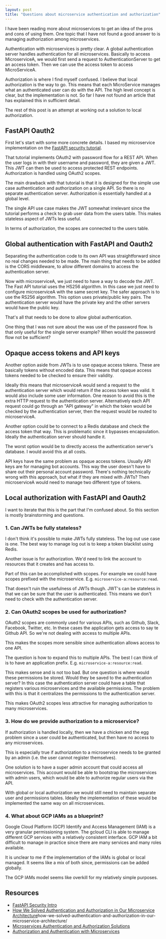 ```yaml
---
layout: post
title: "Questions about microservice authentication and authorization"
---
```


I have been reading more about microservices to get an idea of the pros and cons of using them. One topic that I have not found a good answer to is managing authorization among microservices.

Authentication with microservices is pretty clear. A global authentication server handles authentication for all microservices. Basically to access MicroserviceA, we would first send a request to AuthenticationServer to get an access token. Then we can use the access token to access MicroServiceA.

Authorization is where I find myself confused. I believe that local authorization is the way to go. This means that each MicroService manages what an authenticated user can do with the API. The high level concept is clear, but the implementation is not. So far I have not found an article that has explained this in sufficient detail.

The rest of this post is an attempt at working out a solution to local authorization.

## FastAPI Oauth2

First let's start with some more concrete details. I based my microservice implementation on the [FastAPI security tutorial](https://fastapi.tiangolo.com/tutorial/security/intro/).

That tutorial implements OAuth2 with password flow for a REST API. When the user logs in with their username and password, they are given a JWT. This JWT can then be used to access protected REST endpoints. Authorization is handled using OAuth2 scopes.

The main drawback with that tutorial is that it is designed for the simple use case authentication and authorization on a single API. So there is no separate authentication server. Authorization is essentially handled at a global level.

The single API use case makes the JWT somewhat irrelevant since the tutorial performs a check to grab user data from the users table. This makes stateless aspect of JWTs less useful.

In terms of authorization, the scopes are connected to the users table.

## Global authentication with FastAPI and Oauth2

Separating the authentication code to its own API was straightforward since no real changes needed to be made. The main thing that needs to be added is the CORS middleware, to allow different domains to access the authentication server.

Now with microserviceA, we just need to have a way to decode the JWT. The Fast API tutorial uses the HS256 algorithm. In this case we just need to configure microserviceA with the same secret key. The safer approach is to use the RS256 algorithm. This option uses private/public key pairs. The authentication server would have the private key and the other servers would have the public key.

That's all that needs to be done to allow global authentication.

One thing that I was not sure about the was use of the password flow. Is that only useful for the single server example? When would the password flow not be sufficient?

## Opaque access tokens and API keys

Another option aside from JWTs is to use opaque access tokens. These are basically tokens without encoded data. This means that opaque access tokens needed to be checked to ensure their validity.

Ideally this means that microserviceA would send a request to the authentication server which would return if the access token was valid. It would also include some user information. One reason to avoid this is the extra HTTP request to the authentication server. Alternatively each API request could go through an "API gateway" in which the token would be checked by the authentication server, then the request would be routed to microserviceA.

Another option could be to connect to a Redis database and check the access token that way. This is problematic since it bypasses encapsulation. Ideally the authentication server should handle it.

The worst option would be to directly access the authentication server's database. I would avoid this at all costs.

API keys have the same problem as opaque access tokens. Usually API keys are for managing bot accounts. This way the user doesn't have to share out their personal account password. There's nothing technically wrong with this approach, but what if they are mixed with JWTs? Then microserviceA would need to manage two different type of tokens.

## Local authorization with FastAPI and Oauth2

I want to iterate that this is the part that I'm confused about. So this section is mostly brainstorming and questions.

### 1. Can JWTs be fully stateless?

I don't think it's possible to make JWTs fully stateless. The log out use case is one. The best way to manage log out is to keep a token blacklist using Redis.

Another issue is for authorization. We'd need to link the account to resources that it creates and has access to.

Part of this can be accomplished with scopes. For example we could have scopes prefixed with the microservice. E.g. `microservice-a:resource:read`.

That doesn't ruin the usefulness of JWTs though. JWT's can be stateless in that we can be sure that the user is authenticated. This means we don't need to check with the authentication server.

### 2. Can OAuth2 scopes be used for authorization?

OAuth2 scopes are commonly used for various APIs, such as Github, Slack, Facebook, Twitter, etc. In these cases the application gets access to say te Github API. So we're not dealing with access to multiple APIs.

This makes the scopes more sensible since authentication allows access to one API.

The question is how to expand this to multiple APIs. The best I can think of is to have an application prefix. E.g. `microservice-a:resource:read`.

This makes sense and is not too bad. But one question is where would these permissions be stored. Would they be saved to the authentication server? In this case the authentication server could have a table that registers various microservices and the available permissions. The problem with this is that it centralizes the permissions to the authentication server.

This makes OAuth2 scopes less attractive for managing authorization to many microservices.

### 3. How do we provide authorization to a microservice?

If authorization is handled locally, then we have a chicken and the egg problem since a user could be authenticated, but then have no access to any microservices.

This is especially true if authorization to a microservice needs to be granted by an admin (i.e. the user cannot register themselves).

One solution is to have a super admin account that could access all microservices. This account would be able to bootstrap the microservices with admin users, which would be able to authorize regular users via the API.

With global or local authorization we would still need to maintain separate user and permissions tables. Ideally the implementation of these would be implemented the same way on all microservices.

### 4. What about GCP IAMs as a blueprint?

Google Cloud Platform (GCP) Identify and Access Management (IAM) is a very granular permissioning system. The gcloud CLI is able to manage different GCP services with a relatively consistent interface. GCP IAM a bit difficult to manage in practice since there are many services and many roles available.

It is unclear to me if the implementation of the IAMs is global or local managed. It seems like a mix of both since, permissions can be added globally.

The GCP IAMs model seems like overkill for my relatively simple purposes.

## Resources

- [FastAPI Security Intro](https://fastapi.tiangolo.com/tutorial/security/intro/)
- [How We Solved Authentication and Authorization in Our Microservice Architecture](https://andela.com/insights/)how-we-solved-authentication-and-authorization-in-our-microservice-architecture/
- [Microservices Authentication and Authorization Solutions](https://medium.com/tech-tajawal/microservice-authentication-and-authorization-solutions-e0e5e74b248a)
- [Authorization and Authentication with Microservices](https://www.leanix.net/en/blog/authorization-authentication-with-microservices)
